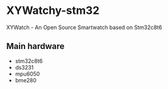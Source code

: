 # XYWatchy-stm32
XYWatch - An Open Source Smartwatch based on Stm32c8t6

## Main hardware
* stm32c8t6
* ds3231
* mpu6050
* bme280